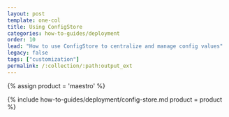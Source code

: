 ```yaml
---
layout: post
template: one-col
title: Using ConfigStore
categories: how-to-guides/deployment
order: 10
lead: "How to use ConfigStore to centralize and manage config values"
legacy: false
tags: ["customization"]
permalink: /:collection/:path:output_ext
---
```


{% assign product = 'maestro' %}

{% include how-to-guides/deployment/config-store.md product = product %}
